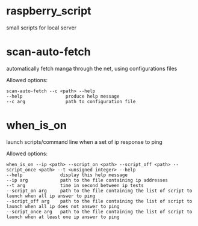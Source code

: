 # raspberry_script
small scripts for local server

scan-auto-fetch
==============
automatically fetch manga through the net, using configurations files

Allowed options:

    scan-auto-fetch --c <path> --help
    --help                produce help message
    --c arg               path to configuration file
    
when_is_on
==============
launch scripts/command line when a set of ip response to ping

Allowed options:

    when_is_on --ip <path> --script_on <path> --script_off <path> --script_once <path> --t <unsigned integer> --help
    --help              display this help message
    --ip arg            path to the file containing ip addresses
    --t arg             time in second between ip tests
    --script_on arg     path to the file containing the list of script to launch when all ip answer to ping
    --script_off arg    path to the file containing the list of script to launch when all ip does not answer to ping
    --script_once arg   path to the file containing the list of script to launch when at least one ip answer to ping
    
    
